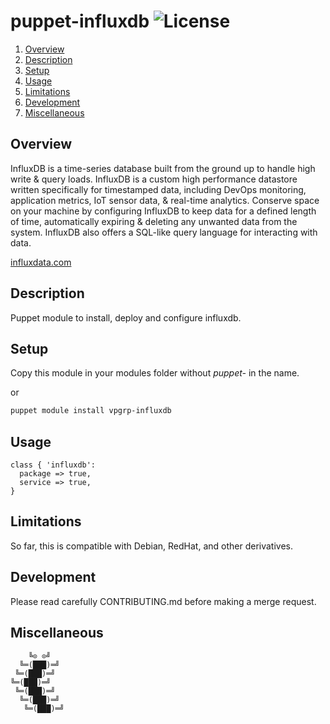 # puppet-influxdb ![License][license-img]

1. [Overview](#overview)
2. [Description](#description)
3. [Setup](#setup)
4. [Usage](#usage)
5. [Limitations](#limitations)
6. [Development](#development)
7. [Miscellaneous](#miscellaneous)

## Overview

InfluxDB is  a time-series  database built  from the ground  up to  handle high
write &  query loads. InfluxDB is  a custom high performance  datastore written
specifically  for timestamped  data, including  DevOps monitoring,  application
metrics, IoT sensor data, & real-time analytics. Conserve space on your machine
by  configuring  InfluxDB   to  keep  data  for  a  defined   length  of  time,
automatically expiring &  deleting any unwanted data from  the system. InfluxDB
also offers a SQL-like query language for interacting with data.

[influxdata.com](https://www.influxdata.com/products/open-source/#influxdb)

## Description

Puppet module to install, deploy and configure influxdb.

## Setup

Copy this module in your modules folder without *puppet-* in the name.

or

```bash
puppet module install vpgrp-influxdb
```

## Usage

```puppet
class { 'influxdb':
  package => true,
  service => true,
}
```

## Limitations

So far, this is compatible with Debian, RedHat, and other derivatives.

## Development

Please read carefully CONTRIBUTING.md before making a merge request.

## Miscellaneous

```
    ╚⊙ ⊙╝
  ╚═(███)═╝
 ╚═(███)═╝
╚═(███)═╝
 ╚═(███)═╝
  ╚═(███)═╝
   ╚═(███)═╝
```

[license-img]: https://img.shields.io/badge/license-Apache-blue.svg
